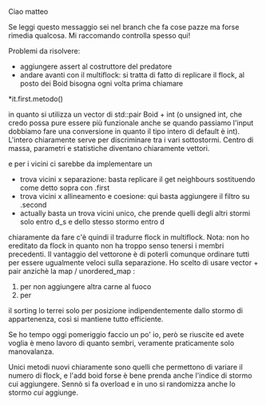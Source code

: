 Ciao matteo

Se leggi questo messaggio sei nel branch che fa cose pazze ma forse rimedia qualcosa. Mi raccomando controlla spesso qui!

Problemi da risolvere:
- aggiungere assert al costruttore del predatore
- andare avanti con il multiflock: si tratta di fatto di replicare il flock, al posto dei Boid bisogna ogni volta prima chiamare 

*it.first.metodo()

in quanto si utilizza un vector di std::pair Boid + int (o unsigned int, che credo possa pure essere più funzionale anche se quando passiamo l'input dobbiamo fare una conversione in quanto il tipo intero di default è int). L'intero chiaramente serve per discriminare tra i vari sottostormi. Centro di massa, parametri e statistiche diventano chiaramente vettori.

e per i vicini ci sarebbe da implementare un 
- trova vicini x separazione: basta replicare il get neighbours sostituendo come detto sopra con .first
- trova vicini x allineamento e coesione: qui basta aggiungere il filtro su .second
- actually basta un trova vicini unico, che prende quelli degli altri stormi solo entro d_s e dello stesso stormo entro d

chiaramente da fare c'è quindi il tradurre flock in multiflock. 
Nota: non ho ereditato da flock in quanto non ha troppo senso tenersi i membri precedenti. 
Il vantaggio del vettorone è di poterli comunque ordinare tutti per essere ugualmente veloci sulla separazione. Ho scelto di usare vector + pair anzichè la map / unordered_map :
1. per non aggiungere altra carne al fuoco
2. per 

il sorting lo terrei solo per posizione indipendentemente dallo stormo di appartenenza, così si mantiene tutto efficiente.

Se ho tempo oggi pomeriggio faccio un po' io, però se riuscite ed avete voglia è meno lavoro di quanto sembri, veramente praticamente solo manovalanza.

Unici metodi nuovi chiaramente sono quelli che permettono di variare il numero di flock, e l'add boid forse è bene prenda anche l'indice di stormo cui aggiungere. Sennò si fa overload e in uno si randomizza anche lo stormo _cui_ aggiunge.

